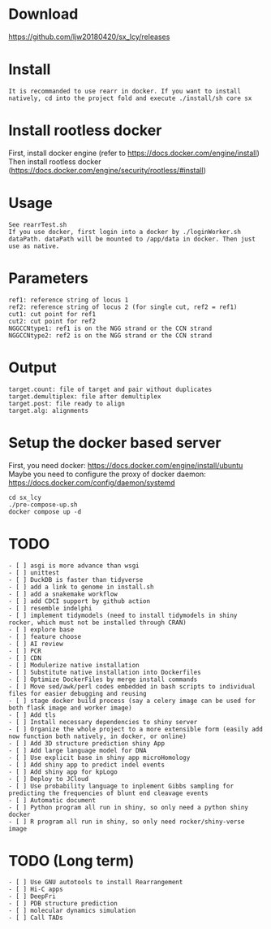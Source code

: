 # Download
https://github.com/ljw20180420/sx_lcy/releases

# Install
```{bash}
It is recommanded to use rearr in docker. If you want to install natively, cd into the project fold and execute ./install/sh core sx
```

# Install rootless docker
First, install docker engine (refer to https://docs.docker.com/engine/install)
Then install rootless docker (https://docs.docker.com/engine/security/rootless/#install)

# Usage
```{bash}
See rearrTest.sh
If you use docker, first login into a docker by ./loginWorker.sh dataPath. dataPath will be mounted to /app/data in docker. Then just use as native.
```

# Parameters
```{list}
ref1: reference string of locus 1
ref2: reference string of locus 2 (for single cut, ref2 = ref1)
cut1: cut point for ref1
cut2: cut point for ref2
NGGCCNtype1: ref1 is on the NGG strand or the CCN strand
NGGCCNtype2: ref2 is on the NGG strand or the CCN strand
```

# Output
```{list}
target.count: file of target and pair without duplicates
target.demultiplex: file after demultiplex
target.post: file ready to align
target.alg: alignments
```

# Setup the docker based server
First, you need docker: https://docs.docker.com/engine/install/ubuntu
Maybe you need to configure the proxy of docker daemon: https://docs.docker.com/config/daemon/systemd
```{list}
cd sx_lcy
./pre-compose-up.sh
docker compose up -d
```

# TODO
```[tasklist]
- [ ] asgi is more advance than wsgi
- [ ] unittest
- [ ] DuckDB is faster than tidyverse
- [ ] add a link to genome in install.sh
- [ ] add a snakemake workflow
- [ ] add CDCI support by github action
- [ ] resemble indelphi
- [ ] implement tidymodels (need to install tidymodels in shiny rocker, which must not be installed through CRAN)
- [ ] explore base
- [ ] feature choose
- [ ] AI review
- [ ] PCR
- [ ] CDN
- [ ] Modulerize native installation
- [ ] Substitute native installation into Dockerfiles
- [ ] Optimize DockerFiles by merge install commands
- [ ] Move sed/awk/perl codes embedded in bash scripts to individual files for easier debugging and reusing
- [ ] stage docker build process (say a celery image can be used for both flask image and worker image)
- [ ] Add tls
- [ ] Install necessary dependencies to shiny server
- [ ] Organize the whole project to a more extensible form (easily add now function both natively, in docker, or online)
- [ ] Add 3D structure prediction shiny App
- [ ] Add large language model for DNA
- [ ] Use explicit base in shiny app microHomology
- [ ] Add shiny app to predict indel events
- [ ] Add shiny app for kpLogo
- [ ] Deploy to JCloud
- [ ] Use probability language to inplement Gibbs sampling for predicting the frequencies of blunt end cleavage events
- [ ] Automatic document
- [ ] Python program all run in shiny, so only need a python shiny docker
- [ ] R program all run in shiny, so only need rocker/shiny-verse image
```

# TODO (Long term)
```[tasklist]
- [ ] Use GNU autotools to install Rearrangement
- [ ] Hi-C apps
- [ ] DeepFri
- [ ] PDB structure prediction
- [ ] molecular dynamics simulation
- [ ] Call TADs
```